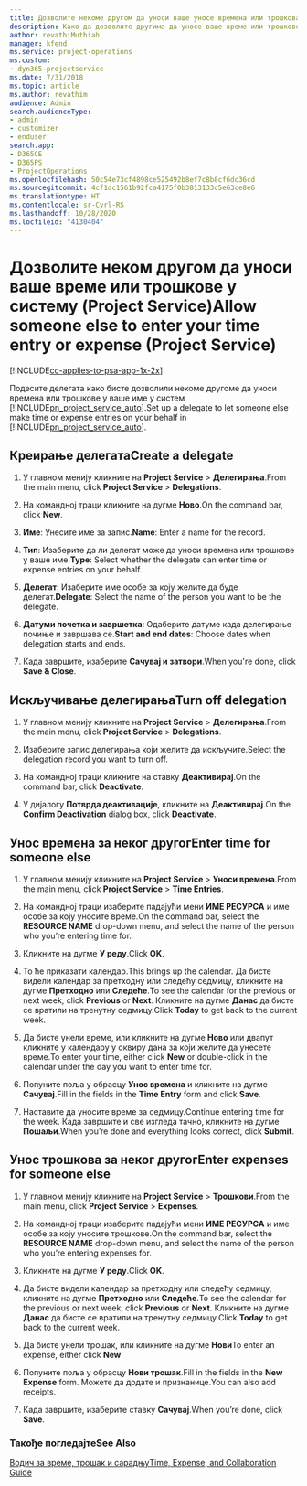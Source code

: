 ```yaml
---
title: Дозволите некоме другом да уноси ваше уносе времена или трошкова
description: Како да дозволите другима да уносе ваше време или трошкове у услугу Project Service
author: revathiMuthiah
manager: kfend
ms.service: project-operations
ms.custom:
- dyn365-projectservice
ms.date: 7/31/2018
ms.topic: article
ms.author: revathim
audience: Admin
search.audienceType:
- admin
- customizer
- enduser
search.app:
- D365CE
- D365PS
- ProjectOperations
ms.openlocfilehash: 50c54e73cf4898ce525492b8ef7c8b8cf6dc36cd
ms.sourcegitcommit: 4cf1dc1561b92fca4175f0b3813133c5e63ce8e6
ms.translationtype: HT
ms.contentlocale: sr-Cyrl-RS
ms.lasthandoff: 10/28/2020
ms.locfileid: "4130404"
---
```

# <a name="allow-someone-else-to-enter-your-time-entry-or-expense-project-service"></a><span data-ttu-id="b2744-103">Дозволите неком другом да уноси ваше време или трошкове у систему (Project Service)</span><span class="sxs-lookup"><span data-stu-id="b2744-103">Allow someone else to enter your time entry or expense (Project Service)</span></span>

[!INCLUDE[cc-applies-to-psa-app-1x-2x](../includes/cc-applies-to-psa-app-1x-2x.md)]

<span data-ttu-id="b2744-104">Подесите делегата како бисте дозволили некоме другоме да уноси времена или трошкове у ваше име у систем [!INCLUDE[pn_project_service_auto](../includes/pn-project-service-auto.md)].</span><span class="sxs-lookup"><span data-stu-id="b2744-104">Set up a delegate to let someone else make time or expense entries on your behalf in [!INCLUDE[pn_project_service_auto](../includes/pn-project-service-auto.md)].</span></span>  
  
## <a name="create-a-delegate"></a><span data-ttu-id="b2744-105">Креирање делегата</span><span class="sxs-lookup"><span data-stu-id="b2744-105">Create a delegate</span></span>  
  
1.  <span data-ttu-id="b2744-106">У главном менију кликните на **Project Service** > **Делегирања**.</span><span class="sxs-lookup"><span data-stu-id="b2744-106">From the main menu, click **Project Service** > **Delegations**.</span></span>  
  
2.  <span data-ttu-id="b2744-107">На командној траци кликните на дугме **Ново**.</span><span class="sxs-lookup"><span data-stu-id="b2744-107">On the command bar, click **New**.</span></span>  
  
3. <span data-ttu-id="b2744-108">**Име**: Унесите име за запис.</span><span class="sxs-lookup"><span data-stu-id="b2744-108">**Name**: Enter a name for the record.</span></span>  
  
4. <span data-ttu-id="b2744-109">**Тип**: Изаберите да ли делегат може да уноси времена или трошкове у ваше име.</span><span class="sxs-lookup"><span data-stu-id="b2744-109">**Type**: Select whether the delegate can enter time or expense entries on your behalf.</span></span>  
  
5. <span data-ttu-id="b2744-110">**Делегат**: Изаберите име особе за коју желите да буде делегат.</span><span class="sxs-lookup"><span data-stu-id="b2744-110">**Delegate**: Select the name of the person you want to be the delegate.</span></span>  
  
6. <span data-ttu-id="b2744-111">**Датуми почетка и завршетка**: Одаберите датуме када делегирање почиње и завршава се.</span><span class="sxs-lookup"><span data-stu-id="b2744-111">**Start and end dates**: Choose dates when delegation starts and ends.</span></span>  
  
7.  <span data-ttu-id="b2744-112">Када завршите, изаберите **Сачувај и затвори**.</span><span class="sxs-lookup"><span data-stu-id="b2744-112">When you're done, click **Save & Close**.</span></span>  
  
## <a name="turn-off-delegation"></a><span data-ttu-id="b2744-113">Искључивање делегирања</span><span class="sxs-lookup"><span data-stu-id="b2744-113">Turn off delegation</span></span>  
  
1.  <span data-ttu-id="b2744-114">У главном менију кликните на **Project Service** > **Делегирања**.</span><span class="sxs-lookup"><span data-stu-id="b2744-114">From the main menu, click **Project Service** > **Delegations**.</span></span>  
  
2.  <span data-ttu-id="b2744-115">Изаберите запис делегирања који желите да искључите.</span><span class="sxs-lookup"><span data-stu-id="b2744-115">Select the delegation record you want to turn off.</span></span>  
  
3.  <span data-ttu-id="b2744-116">На командној траци кликните на ставку **Деактивирај**.</span><span class="sxs-lookup"><span data-stu-id="b2744-116">On the command bar, click **Deactivate**.</span></span>  
  
4.  <span data-ttu-id="b2744-117">У дијалогу **Потврда деактивације**, кликните на **Деактивирај**.</span><span class="sxs-lookup"><span data-stu-id="b2744-117">On the **Confirm Deactivation** dialog box, click **Deactivate**.</span></span>  
  
## <a name="enter-time-for-someone-else"></a><span data-ttu-id="b2744-118">Унос времена за неког другог</span><span class="sxs-lookup"><span data-stu-id="b2744-118">Enter time for someone else</span></span>  
  
1.  <span data-ttu-id="b2744-119">У главном менију кликните на **Project Service** > **Уноси времена**.</span><span class="sxs-lookup"><span data-stu-id="b2744-119">From the main menu, click **Project Service** > **Time Entries**.</span></span>  
  
2.  <span data-ttu-id="b2744-120">На командној траци изаберите падајући мени **ИМЕ РЕСУРСА** и име особе за коју уносите време.</span><span class="sxs-lookup"><span data-stu-id="b2744-120">On the command bar, select the **RESOURCE NAME** drop-down menu, and select the name of the person who you’re entering time for.</span></span>  
  
3.  <span data-ttu-id="b2744-121">Кликните на дугме **У реду**.</span><span class="sxs-lookup"><span data-stu-id="b2744-121">Click **OK**.</span></span>  
  
4.  <span data-ttu-id="b2744-122">То ће приказати календар.</span><span class="sxs-lookup"><span data-stu-id="b2744-122">This brings up the calendar.</span></span> <span data-ttu-id="b2744-123">Да бисте видели календар за претходну или следећу седмицу, кликните на дугме **Претходно** или **Следеће**.</span><span class="sxs-lookup"><span data-stu-id="b2744-123">To see the calendar for the previous or next week, click **Previous** or **Next**.</span></span> <span data-ttu-id="b2744-124">Кликните на дугме **Данас** да бисте се вратили на тренутну седмицу.</span><span class="sxs-lookup"><span data-stu-id="b2744-124">Click **Today** to get back to the current week.</span></span>  
  
5.  <span data-ttu-id="b2744-125">Да бисте унели време, или кликните на дугме **Ново** или двапут кликните у календару у оквиру дана за који желите да унесете време.</span><span class="sxs-lookup"><span data-stu-id="b2744-125">To enter your time, either click **New** or double-click in the calendar under the day you want to enter time for.</span></span>  
  
6.  <span data-ttu-id="b2744-126">Попуните поља у обрасцу **Унос времена** и кликните на дугме **Сачувај**.</span><span class="sxs-lookup"><span data-stu-id="b2744-126">Fill in the fields in the **Time Entry** form and click **Save**.</span></span>  
  
7.  <span data-ttu-id="b2744-127">Наставите да уносите време за седмицу.</span><span class="sxs-lookup"><span data-stu-id="b2744-127">Continue entering time for the week.</span></span> <span data-ttu-id="b2744-128">Када завршите и све изгледа тачно, кликните на дугме **Пошаљи**.</span><span class="sxs-lookup"><span data-stu-id="b2744-128">When you’re done and everything looks correct, click **Submit**.</span></span>  
  
## <a name="enter-expenses-for-someone-else"></a><span data-ttu-id="b2744-129">Унос трошкова за неког другог</span><span class="sxs-lookup"><span data-stu-id="b2744-129">Enter expenses for someone else</span></span>  
  
1.  <span data-ttu-id="b2744-130">У главном менију кликните на **Project Service** > **Трошкови**.</span><span class="sxs-lookup"><span data-stu-id="b2744-130">From the main menu, click **Project Service** > **Expenses**.</span></span>  
  
2.  <span data-ttu-id="b2744-131">На командној траци изаберите падајући мени **ИМЕ РЕСУРСА** и име особе за коју уносите трошкове.</span><span class="sxs-lookup"><span data-stu-id="b2744-131">On the command bar, select the **RESOURCE NAME** drop-down menu, and select the name of the person who you’re entering expenses for.</span></span>  
  
3.  <span data-ttu-id="b2744-132">Кликните на дугме **У реду**.</span><span class="sxs-lookup"><span data-stu-id="b2744-132">Click **OK**.</span></span>  
  
4.  <span data-ttu-id="b2744-133">Да бисте видели календар за претходну или следећу седмицу, кликните на дугме **Претходно** или **Следеће**.</span><span class="sxs-lookup"><span data-stu-id="b2744-133">To see the calendar for the previous or next week, click **Previous** or **Next**.</span></span> <span data-ttu-id="b2744-134">Кликните на дугме **Данас** да бисте се вратили на тренутну седмицу.</span><span class="sxs-lookup"><span data-stu-id="b2744-134">Click **Today** to get back to the current week.</span></span>  
  
5.  <span data-ttu-id="b2744-135">Да бисте унели трошак, или кликните на дугме **Нови**</span><span class="sxs-lookup"><span data-stu-id="b2744-135">To enter an expense, either click **New**</span></span>  
  
6.  <span data-ttu-id="b2744-136">Попуните поља у обрасцу **Нови трошак**.</span><span class="sxs-lookup"><span data-stu-id="b2744-136">Fill in the fields in the **New Expense** form.</span></span> <span data-ttu-id="b2744-137">Можете да додате и признанице.</span><span class="sxs-lookup"><span data-stu-id="b2744-137">You can also add receipts.</span></span>  
  
7.  <span data-ttu-id="b2744-138">Када завршите, изаберите ставку **Сачувај**.</span><span class="sxs-lookup"><span data-stu-id="b2744-138">When you’re done, click **Save**.</span></span>  
  
### <a name="see-also"></a><span data-ttu-id="b2744-139">Такође погледајте</span><span class="sxs-lookup"><span data-stu-id="b2744-139">See Also</span></span>  
 [<span data-ttu-id="b2744-140">Водич за време, трошак и сарадњу</span><span class="sxs-lookup"><span data-stu-id="b2744-140">Time, Expense, and Collaboration Guide</span></span>](../psa/time-expense-collaboration-guide.md)
